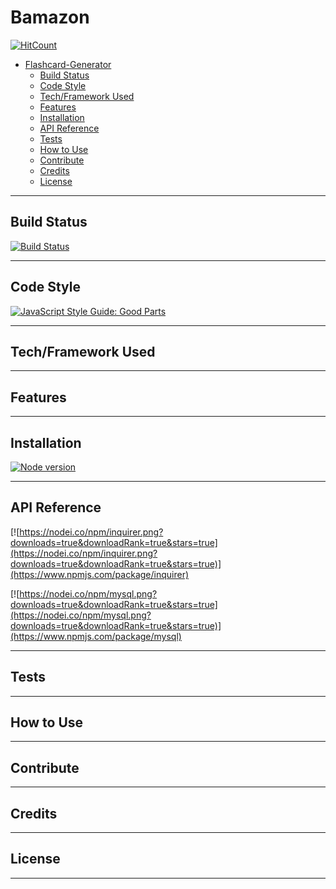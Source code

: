 # Bamazon

[![HitCount](https://hitt.herokuapp.com/CoreyRo/Flashcard-Generator.svg)](https://github.com/CoreyRo/bamazon)

<!-- TOC -->

- [Flashcard-Generator](#flashcard-generator)
    - [Build Status](#build-status)
    - [Code Style](#code-style)
    - [Tech/Framework Used](#techframework-used)
    - [Features](#features)
    - [Installation](#installation)
    - [API Reference](#api-reference)
    - [Tests](#tests)
    - [How to Use](#how-to-use)
    - [Contribute](#contribute)
    - [Credits](#credits)
    - [License](#license)

<!-- /TOC -->

---
## Build Status
[![Build Status](https://travis-ci.org/CoreyRo/Flashcard-Generator.png?branch=master)](https://travis-ci.org/CoreyRo/bamazon)

---
## Code Style
[![JavaScript Style Guide: Good Parts](https://img.shields.io/badge/code%20style-goodparts-brightgreen.svg?style=flat)](https://github.com/dwyl/goodparts "JavaScript The Good Parts")

---
## Tech/Framework Used

---
## Features

---
## Installation
[![Node version](https://img.shields.io/node/v/[NPM-MODULE-NAME].svg?style=flat)](http://nodejs.org/download/)

---
## API Reference
[![https://nodei.co/npm/inquirer.png?downloads=true&downloadRank=true&stars=true](https://nodei.co/npm/inquirer.png?downloads=true&downloadRank=true&stars=true)](https://www.npmjs.com/package/inquirer)

[![https://nodei.co/npm/mysql.png?downloads=true&downloadRank=true&stars=true](https://nodei.co/npm/mysql.png?downloads=true&downloadRank=true&stars=true)](https://www.npmjs.com/package/mysql)


---
## Tests

---

## How to Use

---
## Contribute

---
## Credits

---
## License

---
